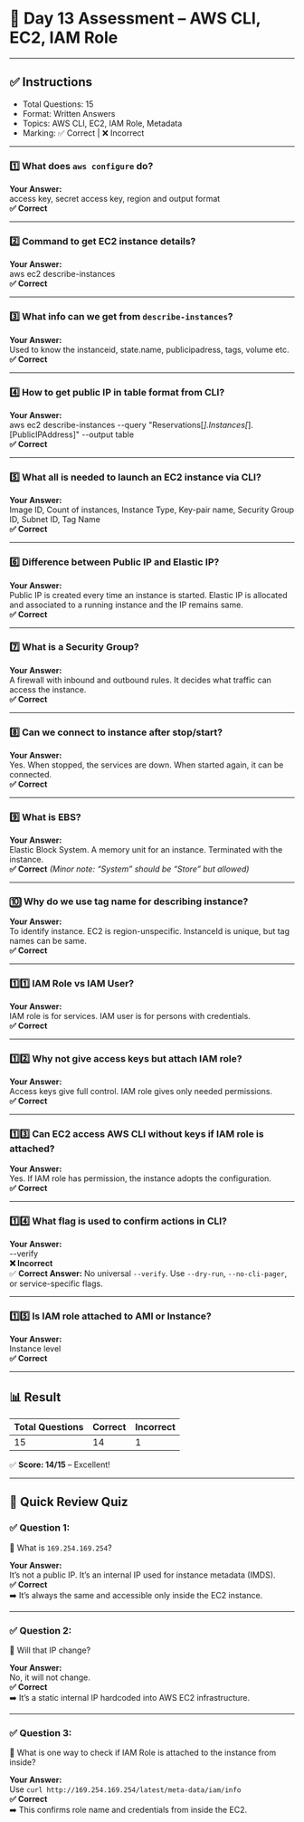 # 📘 Day 13 Assessment – AWS CLI, EC2, IAM Role

---

## ✅ Instructions
- Total Questions: 15  
- Format: Written Answers  
- Topics: AWS CLI, EC2, IAM Role, Metadata  
- Marking: ✅ Correct | ❌ Incorrect

---

### 1️⃣ What does `aws configure` do?
**Your Answer:**  
access key, secret access key, region and output format  
**✅ Correct**

---

### 2️⃣ Command to get EC2 instance details?
**Your Answer:**  
aws ec2 describe-instances  
**✅ Correct**

---

### 3️⃣ What info can we get from `describe-instances`?
**Your Answer:**  
Used to know the instanceid, state.name, publicipadress, tags, volume etc.  
**✅ Correct**

---

### 4️⃣ How to get public IP in table format from CLI?
**Your Answer:**  
aws ec2 describe-instances --query "Reservations[*].Instances[*].[PublicIPAddress]" --output table  
**✅ Correct**

---

### 5️⃣ What all is needed to launch an EC2 instance via CLI?
**Your Answer:**  
Image ID, Count of instances, Instance Type, Key-pair name, Security Group ID, Subnet ID, Tag Name  
**✅ Correct**

---

### 6️⃣ Difference between Public IP and Elastic IP?
**Your Answer:**  
Public IP is created every time an instance is started. Elastic IP is allocated and associated to a running instance and the IP remains same.  
**✅ Correct**

---

### 7️⃣ What is a Security Group?
**Your Answer:**  
A firewall with inbound and outbound rules. It decides what traffic can access the instance.  
**✅ Correct**

---

### 8️⃣ Can we connect to instance after stop/start?
**Your Answer:**  
Yes. When stopped, the services are down. When started again, it can be connected.  
**✅ Correct**

---

### 9️⃣ What is EBS?
**Your Answer:**  
Elastic Block System. A memory unit for an instance. Terminated with the instance.  
**✅ Correct** *(Minor note: “System” should be “Store” but allowed)*

---

### 🔟 Why do we use tag name for describing instance?
**Your Answer:**  
To identify instance. EC2 is region-unspecific. InstanceId is unique, but tag names can be same.  
**✅ Correct**

---

### 1️⃣1️⃣ IAM Role vs IAM User?
**Your Answer:**  
IAM role is for services. IAM user is for persons with credentials.  
**✅ Correct**

---

### 1️⃣2️⃣ Why not give access keys but attach IAM role?
**Your Answer:**  
Access keys give full control. IAM role gives only needed permissions.  
**✅ Correct**

---

### 1️⃣3️⃣ Can EC2 access AWS CLI without keys if IAM role is attached?
**Your Answer:**  
Yes. If IAM role has permission, the instance adopts the configuration.  
**✅ Correct**

---

### 1️⃣4️⃣ What flag is used to confirm actions in CLI?
**Your Answer:**  
--verify  
**❌ Incorrect**  
✅ **Correct Answer:** No universal `--verify`. Use `--dry-run`, `--no-cli-pager`, or service-specific flags.

---

### 1️⃣5️⃣ Is IAM role attached to AMI or Instance?
**Your Answer:**  
Instance level  
**✅ Correct**

---

## 📊 Result

| Total Questions | Correct | Incorrect |
|-----------------|---------|-----------|
| 15              | 14      | 1         |

✅ **Score: 14/15** – Excellent!

---

## 🧠 Quick Review Quiz

### ✅ Question 1:  
🔹 What is `169.254.169.254`?

**Your Answer:**  
It’s not a public IP. It’s an internal IP used for instance metadata (IMDS).  
**✅ Correct**  
➡️ It’s always the same and accessible only inside the EC2 instance.

---

### ✅ Question 2:  
🔹 Will that IP change?

**Your Answer:**  
No, it will not change.  
**✅ Correct**  
➡️ It’s a static internal IP hardcoded into AWS EC2 infrastructure.

---

### ✅ Question 3:  
🔹 What is one way to check if IAM Role is attached to the instance from inside?

**Your Answer:**  
Use `curl http://169.254.169.254/latest/meta-data/iam/info`  
**✅ Correct**  
➡️ This confirms role name and credentials from inside the EC2.

